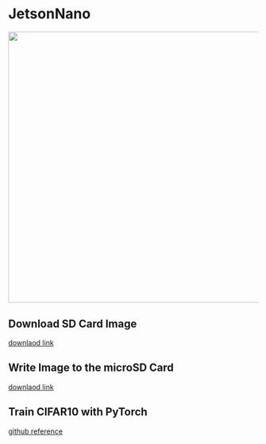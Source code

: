 # JetsonNano
<img src= "https://github.com/bert13069598/JetsonNano/blob/master/Jetson%20Nano.PNG" width="593.5" height="545.25">

## Download SD Card Image
[downlaod link](https://developer.nvidia.com/embedded/downloads)

## Write Image to the microSD Card
[downlaod link](https://developer.nvidia.com/embedded/learn/get-started-jetson-nano-2gb-devkit#write)


## Train CIFAR10 with PyTorch
[github reference](https://github.com/kuangliu/pytorch-cifar)
